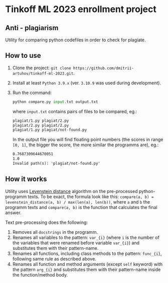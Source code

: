 # Tinkoff ML 2023 enrollment project

## Anti - plagiarism

Utility for comparing python codefiles in order to check for plagiate. 

## How to use
1. Clone the project: `git clone https://github.com/dmitrii-artuhov/tinkoff-ml-2023.git`.
2. Install at least `Python 3.9.x` (ver. `3.10.9` was used during development).
3. Run the command:
    ```python
    python compare.py input.txt output.txt
    ```
    where `input.txt` contains pairs of files to be compared, eg.:
    ```txt
    plagiat/1.py plagiat/2.py
    plagiat/2.py plagiat/2.py
    plagiat/1.py plagiat/not-found.py
    ```

    In the output file you will find floating point numbers (the scores in range `[0, 1]`, the bigger the score, the more similar the programms are), eg.:

    ```txt
    0.7687309644670051
    1.0
    Invalid path(s): 'plagiat/not-found.py'
    ```

## How it works
Utility uses [Levenstein distance](https://en.wikipedia.org/wiki/Levenshtein_distance#:~:text=Informally%2C%20the%20Levenshtein%20distance%20between,considered%20this%20distance%20in%201965.) algorithm on the pre-processed python-programm texts. To be exact, the formula look like this: `compare(a, b) = levenstein_distance(a, b) / max(len(a), len(b))`, where `a` and `b` the programm texts and `compare(a, b)` is the function that calculates the final answer. 

Text pre-processing does the following:

1. Removes all `docstrings` in the programm.
2. Renames all variables to the pattern: `var_{i}` (where `i` is the number of the variables that were renamed before variable `var_{i}`) and substitutes them with their pattern-name.
3. Renames all functions, including class methods to the pattern: `func_{i}`, following same rule as described above.
4. Renames all function and method arguments (except `self` keyword) with the pattern `arg_{i}` and substitutes them with their pattern-name inside the function/method body.